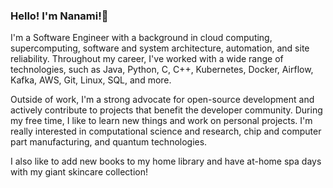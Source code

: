 
### Hello! I'm Nanami!👋



I'm a Software Engineer with a background in cloud computing, supercomputing, software and system architecture,
automation, and site reliability. Throughout my career, I've worked with a wide range of technologies, such as Java, Python, C, C++, Kubernetes, Docker, Airflow, Kafka, AWS, Git, Linux, SQL, and more. 

Outside of work, I'm a strong advocate for open-source development and actively contribute to projects that benefit the developer community. During my free time, I like to learn new things and work on personal projects. 
I'm really interested in computational science and research, chip and computer part manufacturing, and quantum technologies. 

I also like to add new books to my home library and have at-home spa days with my giant skincare collection!
